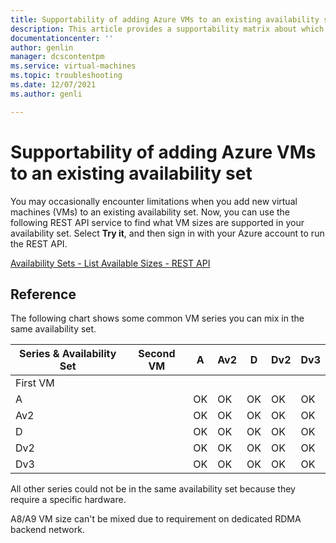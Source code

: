 ```yaml
---
title: Supportability of adding Azure VMs to an existing availability set | Microsoft Docs
description: This article provides a supportability matrix about which VM series you can mix in the same availability set
documentationcenter: ''
author: genlin
manager: dcscontentpm
ms.service: virtual-machines
ms.topic: troubleshooting
ms.date: 12/07/2021
ms.author: genli

---
```

# Supportability of adding Azure VMs to an existing availability set

You may occasionally encounter limitations when you add new virtual machines (VMs) to an existing availability set. Now, you can use the following REST API service to find what VM sizes are supported in your availability set. Select **Try it**, and then sign in with your Azure account to run the REST API.

[Availability Sets - List Available Sizes - REST API](/rest/api/compute/availability-sets/list-available-sizes)


## Reference
The following chart shows some common VM series you can mix in the same availability set.

Series & Availability Set|Second VM|A|Av2|D|Dv2|Dv3|
|---|---|---|---|---|---|---|
|First VM|||||||
|A||OK|OK|OK|OK|OK|
|Av2||OK|OK|OK|OK|OK|
|D||OK|OK|OK|OK|OK|
|Dv2||OK|OK|OK|OK|OK|
|Dv3||OK|OK|OK|OK|OK|

All other series could not be in the same availability set because they require a specific hardware.

A8/A9 VM size can't be mixed due to requirement on dedicated RDMA backend network.
